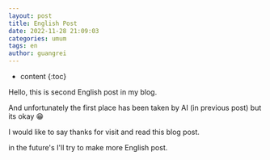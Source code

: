 ```yaml
---
layout: post
title: English Post
date: 2022-11-28 21:09:03
categories: umum
tags: en
author: guangrei
---
```


* content
{:toc}

Hello, this is second English post in my blog.

And unfortunately the first place has been taken by AI (in previous post) but its okay 😁

I would like to say thanks for visit and read this blog post.

in the future's I'll try to make more English post.
